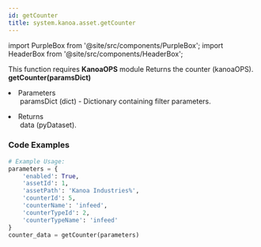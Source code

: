 ```yaml
---
id: getCounter
title: system.kanoa.asset.getCounter
---
```


import PurpleBox from '@site/src/components/PurpleBox';
import HeaderBox from '@site/src/components/HeaderBox';

<PurpleBox>This function requires <b>KanoaOPS</b> module</PurpleBox>
<HeaderBox header="Description">Returns the counter (kanoaOPS).</HeaderBox>
<HeaderBox header="Syntax">
    <b>getCounter(paramsDict)</b>
    <li> Parameters <br />
        <ul>paramsDict (dict) - Dictionary containing filter parameters.</ul>
    </li>
    <li> Returns <br />
        <ul>data (pyDataset).</ul>
    </li>
</HeaderBox>

### Code Examples

```python
# Example Usage:
parameters = {
    'enabled': True,
    'assetId': 1,
    'assetPath': 'Kanoa Industries%',
    'counterId': 5,
    'counterName': 'infeed',
    'counterTypeId': 2,
    'counterTypeName': 'infeed'
}
counter_data = getCounter(parameters)